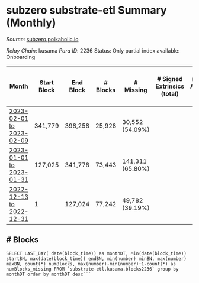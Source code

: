 # subzero substrate-etl Summary (Monthly)

_Source_: [subzero.polkaholic.io](https://subzero.polkaholic.io)

*Relay Chain*: kusama
*Para ID*: 2236
Status: Only partial index available: Onboarding


| Month | Start Block | End Block | # Blocks | # Missing | # Signed Extrinsics (total) | # Active Accounts (avg) | # Addresses with Balances (max) | Issues |
| ----- | ----------- | --------- | -------- | --------- | --------------------------- | ----------------------- | ------------------------------- | ------ |
| [2023-02-01 to 2023-02-09](/substrate-etl/kusama/2236-subzero/2023-02-09.md) | 341,779 | 398,258 | 25,928 | 30,552 (54.09%) |  |  | 9 | - | 
| [2023-01-01 to 2023-01-31](/substrate-etl/kusama/2236-subzero/2023-01-31.md) | 127,025 | 341,778 | 73,443 | 141,311 (65.80%) |  |  | 9 | - | 
| [2022-12-13 to 2022-12-31](/substrate-etl/kusama/2236-subzero/2022-12-31.md) | 1 | 127,024 | 77,242 | 49,782 (39.19%) |  |  | 9 | - | 

## # Blocks
```
SELECT LAST_DAY( date(block_time)) as monthDT, Min(date(block_time)) startBN, max(date(block_time)) endBN, min(number) minBN, max(number) maxBN, count(*) numBlocks, max(number)-min(number)+1-count(*) as numBlocks_missing FROM `substrate-etl.kusama.blocks2236` group by monthDT order by monthDT desc```

